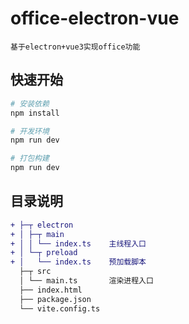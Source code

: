 # office-electron-vue
    基于electron+vue3实现office功能

## 快速开始

```sh
# 安装依赖
npm install

# 开发环境
npm run dev

# 打包构建
npm run dev
```

## 目录说明

```diff
+ ├─┬ electron
+ │ ├─┬ main
+ │ │ └── index.ts    主线程入口
+ │ └─┬ preload
+ │   └── index.ts    预加载脚本
  ├─┬ src
  │ └── main.ts       渲染进程入口
  ├── index.html
  ├── package.json
  └── vite.config.ts
```
